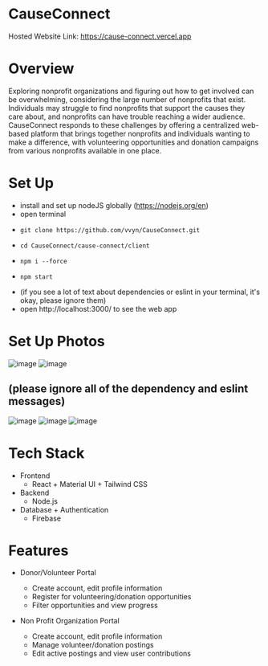 # CauseConnect
Hosted Website Link: https://cause-connect.vercel.app

# Overview
Exploring nonprofit organizations and figuring out how to get involved can be overwhelming, considering the large number of nonprofits that exist. Individuals may struggle to find nonprofits that support the causes they care about, and nonprofits can have trouble reaching a wider audience. CauseConnect responds to these challenges by offering a centralized web-based platform that brings together nonprofits and individuals wanting to make a difference, with volunteering opportunities and donation campaigns from various nonprofits available in one place.

# Set Up
- install and set up nodeJS globally (https://nodejs.org/en)
- open terminal
-     git clone https://github.com/vvyn/CauseConnect.git
-     cd CauseConnect/cause-connect/client
-     npm i --force
-     npm start
- (if you see a lot of text about dependencies or eslint in your terminal, it's okay, please ignore them)
- open http://localhost:3000/ to see the web app

# Set Up Photos
![image](https://github.com/vvyn/CauseConnect/assets/62407356/ff16c878-3e36-4e7e-8cf8-f24d16b0334c)
![image](https://github.com/vvyn/CauseConnect/assets/62407356/3ac43283-e616-4ef2-9725-98b32ba61deb)
## (please ignore all of the dependency and eslint messages)
![image](https://github.com/vvyn/CauseConnect/assets/62407356/f7bb9ca0-0aca-4ed6-8be9-67a248d4b485)
![image](https://github.com/vvyn/CauseConnect/assets/62407356/ced580f7-a384-4ddc-9e1a-de3f8e7f5aa0)
![image](https://github.com/vvyn/CauseConnect/assets/62407356/3050ef0f-c599-4428-9413-e756e529632b)

# Tech Stack
- Frontend
    - React + Material UI + Tailwind CSS
- Backend
    - Node.js
- Database + Authentication
    - Firebase

# Features
- Donor/Volunteer Portal​
    - Create account, edit profile information​
    - Register for volunteering/donation opportunities​
    - Filter opportunities and view progress​

- Non Profit Organization Portal​
    - Create account, edit profile information​
    - Manage volunteer/donation postings​
    - Edit active postings and view user contributions​
